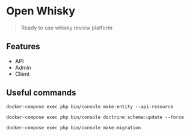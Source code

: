 # Open Whisky

> Ready to use whisky review platform

## Features

* API
* Admin
* Client

## Useful commands

`docker-compose exec php bin/console make:entity --api-resource`

`docker-compose exec php bin/console doctrine:schema:update --force`

`docker-compose exec php bin/console make:migration`

